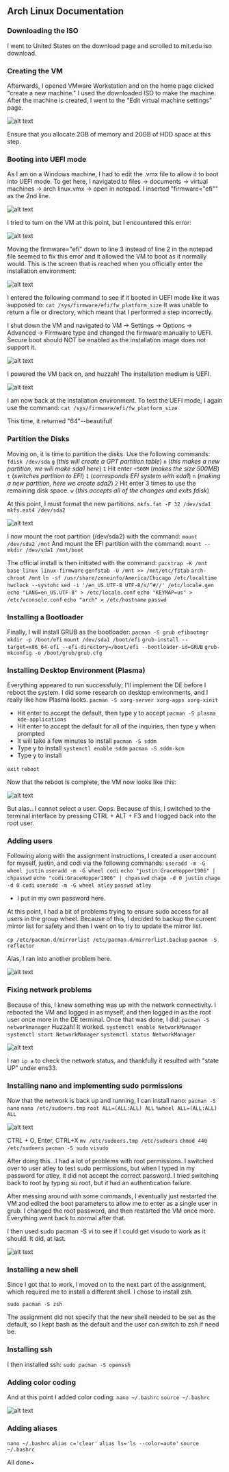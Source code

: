 ## Arch Linux Documentation

### Downloading the ISO
I went to United States on the download page and scrolled to mit.edu iso download. 

### Creating the VM
Afterwards, I opened VMware Workstation and on the home page clicked "create a new machine." I used the downloaded ISO to make the machine. After the machine is created, I went to the "Edit virtual machine settings" page.

![alt text](<Screenshot 2024-10-25 131306.png>)

Ensure that you allocate 2GB of memory and 20GB of HDD space at this step.

### Booting into UEFI mode

As I am on a Windows machine, I had to edit the .vmx file to allow it to boot into UEFI mode. To get here, I navigated to files -> documents -> virtual machines -> arch linux.vmx -> open in notepad. I inserted "firmware="efi"" as the 2nd line.

![alt text](<Pasted image 20241025132549.png>)

I tried to turn on the VM at this point, but I encountered this error:

![alt text](<Pasted image 20241025132947.png>)

Moving the firmware="efi" down to line 3 instead of line 2 in the notepad file seemed to fix this error and it allowed the VM to boot as it normally would. This is the screen that is reached when you officially enter the installation environment:

![alt text](<Screenshot 2024-10-23 154936.png>)

I entered the following command to see if it booted in UEFI mode like it was supposed to:
`cat /sys/firmware/efi/fw_platform_size`
It was unable to return a file or directory, which meant that I performed a step incorrectly. 

I shut down the VM and navigated to VM -> Settings -> Options -> Advanced -> Firmware type and changed the firmware manually to UEFI. Secure boot should NOT be enabled as the installation image does not support it.

![alt text](<Pasted image 20241025141338.png>)

I powered the VM back on, and huzzah! The installation medium is UEFI.

![alt text](<Pasted image 20241025141710.png>)

I am now back at the installation environment. To test the UEFI mode, I again use the command:
`cat /sys/firmware/efi/fw_platform_size`

This time, it returned "64"--beautiful!

### Partition the Disks

Moving on, it is time to partition the disks.
Use the following commands:
`fdisk /dev/sda`
`g` (*this will create a GPT partition table*)
`n` (*this makes a new partition, we will make sda1 here*)
`1`
Hit enter
`+500M` (*makes the size 500MB*)
`t` (*switches partition to EFI*)
`1` (*corresponds EFI system with sda1*)
`n` (*making a new partition, here we create sda2*)
`2`
Hit enter 3 times to use the remaining disk space.
`w` (*this accepts all of the changes and exits fdisk*)

At this point, I must format the new partitions.
`mkfs.fat -F 32 /dev/sda1`
`mkfs.ext4 /dev/sda2`

![alt text](<Pasted image 20241027121056.png>)

I now mount the root partition (/dev/sda2) with the command:
`mount /dev/sda2 /mnt`
And mount the EFI partition with the command:
`mount --mkdir /dev/sda1 /mnt/boot`

The official install is then initiated with the command:
`pacstrap -K /mnt base linux linux-firmware`
`genfstab -U /mnt >> /mnt/etc/fstab`
`arch-chroot /mnt`
`ln -sf /usr/share/zoneinfo/America/Chicago /etc/localtime`
`hwclock --systohc`
`sed -i '/en_US.UTF-8 UTF-8/s/^#//' /etc/locale.gen`
`echo "LANG=en_US.UTF-8" > /etc/locale.conf`
`echo "KEYMAP=us" > /etc/vconsole.conf`
`echo "arch" > /etc/hostname`
`passwd`

### Installing a Bootloader

Finally, I will install GRUB as the bootloader:
`pacman -S grub efibootmgr`
`mkdir -p /boot/efi`
`mount /dev/sda1 /boot/efi`
`grub-install --target=x86_64-efi --efi-directory=/boot/efi --bootloader-id=GRUB`
`grub-mkconfig -o /boot/grub/grub.cfg`

### Installing Desktop Environment (Plasma)

Everything appeared to run successfully; I'll implement the DE before I reboot the system.
I did some research on desktop environments, and I really like how Plasma looks.
`pacman -S xorg-server xorg-apps xorg-xinit`
- Hit enter to accept the default, then type y to accept
`pacman -S plasma kde-applications`
- Hit enter to accept the default for all of the inquiries, then type y when prompted
- It will take a few minutes to install 
`pacman -S sddm`
- Type y to install
`systemctl enable sddm`
`pacman -S sddm-kcm`
- Type y to install

`exit`
`reboot`

Now that the reboot is complete, the VM now looks like this:

![alt text](<Pasted image 20241027153129.png>)

But alas...I cannot select a user. Oops. Because of this, I switched to the terminal interface by pressing CTRL + ALT + F3 and I logged back into the root user.

### Adding users

Following along with the assignment instructions, I created a user account for myself, justin, and codi via the following commands:
`useradd -m -G wheel justin`
`useradd -m -G wheel codi`
`echo "justin:GraceHopper1906" | chpasswd`
`echo "codi:GraceHopper1906" | chpasswd`
`chage -d 0 justin`
`chage -d 0 codi`
`useradd -m -G wheel atley`
`passwd atley`
- I put in my own password here.

At this point, I had a bit of problems trying to ensure sudo access for all users in the group wheel. Because of this, I decided to backup the current mirror list for safety and then I went on to try to update the mirror list.

`cp /etc/pacman.d/mirrorlist /etc/pacman.d/mirrorlist.backup`
`pacman -S reflector`

Alas, I ran into another problem here. 

![alt text](<Pasted image 20241027161125.png>)

### Fixing network problems

Because of this, I knew something was up with the network connectivity.
I rebooted the VM and logged in as myself, and then logged in as the root user once more in the DE terminal.
Once that was done, I did:
`pacman -S networkmanager`
Huzzah! It worked.
`systemctl enable NetworkManager`
`systemctl start NetworkManager`
`systemctl status NetworkManager`

![alt text](<Pasted image 20241027165654.png>)

I ran `ip a` to check the network status, and thankfully it resulted with "state UP" under ens33.

### Installing nano and implementing sudo permissions

Now that the network is back up and running, I can install nano:
`pacman -S nano`
`nano /etc/sudoers.tmp`
`root ALL=(ALL:ALL) ALL`
`%wheel ALL=(ALL:ALL) ALL`

![alt text](<Pasted image 20241027174108.png>)

CTRL + O, Enter, CTRL+X
`mv /etc/sudoers.tmp /etc/sudoers`
`chmod 440 /etc/sudoers`
`pacman -S sudo`
`visudo`

After doing this...I had a lot of problems with root permissions. I switched over to user atley to test sudo permissions, but when I typed in my password for atley, it did not accept the correct password. I tried switching back to root by typing su root, but it had an authentication failure.

After messing around with some commands, I eventually just restarted the VM and edited the boot parameters to allow me to enter as a single user in grub. I changed the root password, and then restarted the VM once more. Everything went back to normal after that.

I then used sudo pacman -S vi to see if I could get visudo to work as it should. It did, at last.

![alt text](<Pasted image 20241027182824.png>)

### Installing a new shell

Since I got that to work, I moved on to the next part of the assignment, which required me to install a different shell. I chose to install zsh.

`sudo pacman -S zsh`

The assignment did not specify that the new shell needed to be set as the default, so I kept bash as the default and the user can switch to zsh if need be.

### Installing ssh

I then installed ssh:
`sudo pacman -S openssh`

### Adding color coding

And at this point I added color coding:
`nano ~/.bashrc`
`source ~/.bashrc`

![alt text](<Pasted image 20241027184146.png>)

### Adding aliases

`nano ~/.bashrc`
`alias c='clear'`
`alias ls='ls --color=auto'`
`source ~/.bashrc`

All done~
